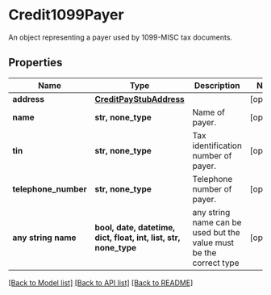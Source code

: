 # Credit1099Payer

An object representing a payer used by 1099-MISC tax documents.

## Properties
Name | Type | Description | Notes
------------ | ------------- | ------------- | -------------
**address** | [**CreditPayStubAddress**](CreditPayStubAddress.md) |  | [optional] 
**name** | **str, none_type** | Name of payer. | [optional] 
**tin** | **str, none_type** | Tax identification number of payer. | [optional] 
**telephone_number** | **str, none_type** | Telephone number of payer. | [optional] 
**any string name** | **bool, date, datetime, dict, float, int, list, str, none_type** | any string name can be used but the value must be the correct type | [optional]

[[Back to Model list]](../README.md#documentation-for-models) [[Back to API list]](../README.md#documentation-for-api-endpoints) [[Back to README]](../README.md)


